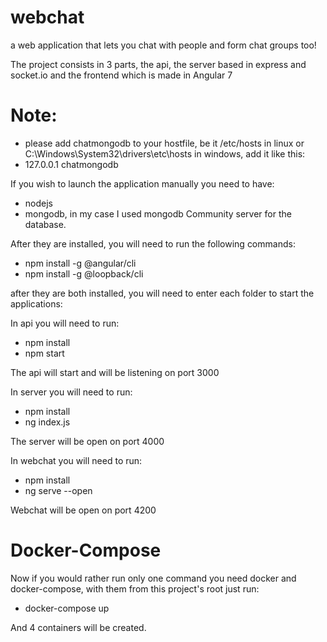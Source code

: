 # webchat
a web application that lets you chat with people and form chat groups too!

The project consists in 3 parts, the api, the server based in express and socket.io and the frontend which is made in Angular 7

# Note:
- please add chatmongodb to your hostfile, be it /etc/hosts in linux or C:\Windows\System32\drivers\etc\hosts in windows, add it like this:
 - 127.0.0.1 chatmongodb

If you wish to launch the application manually you need to have:
 - nodejs 
 - mongodb, in my case I used mongodb Community server for the database. 

After they are installed, you will need to run the following commands:
 
 - npm install -g @angular/cli
 - npm install -g @loopback/cli

after they are both installed, you will need to enter each folder to start the applications:

In api you will need to run:
 - npm install
 - npm start

The api will start and will be listening on port 3000

In server you will need to run:
 - npm install
 - ng index.js

The server will be open on port 4000


In webchat you will need to run:
 - npm install
 - ng serve --open

Webchat will be open on port 4200

# Docker-Compose

Now if you would rather run only one command you need docker and docker-compose, with them from this project's root just run:
 - docker-compose up

And 4 containers will be created.
